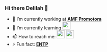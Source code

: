 ### Hi there Delilah 👋

- 🔭 I’m currently working at **<a href="https://www.amfpromotora.com.br/home">AMF Promotora</a>**
- 🌱 I’m currently learning <a href="https://pt.wikipedia.org/wiki/Python"><img src="https://upload.wikimedia.org/wikipedia/commons/thumb/c/c3/Python-logo-notext.svg/110px-Python-logo-notext.svg.png" width="25"/></a>
- 📫 How to reach me: **<a href="mailto:olucasporto@gmail.com?"><img src="https://cdn-icons-png.flaticon.com/512/281/281769.png" width="25"/></a> <a href="https://www.instagram.com/porto.gif/"><img src="https://logodownload.org/wp-content/uploads/2017/04/instagram-logo.png" width="25"/></a>**
- ⚡ Fun fact: **[ENTP](https://www.16personalities.com/entp-personality)**
